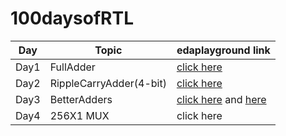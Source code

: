 # 100daysofRTL
 
| Day | Topic | edaplayground link|
| ------------- | ------------- | ------------- |
| Day1  | FullAdder | [click here](https://www.edaplayground.com/x/QRRM) |
| Day2  | RippleCarryAdder(4-bit)  | [click here](https://www.edaplayground.com/x/ffLR) |
| Day3  | BetterAdders  | [click here](https://www.edaplayground.com/x/G49G) and [here](https://www.edaplayground.com/x/F98M) |
| Day4  | 256X1 MUX | click here |
                   
